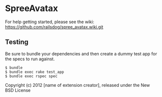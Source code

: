 SpreeAvatax
===========

For help getting started, please see the wiki: https://github.com/railsdog/spree_avatax.wiki.git

Testing
-------

Be sure to bundle your dependencies and then create a dummy test app for the specs to run against.

    $ bundle
    $ bundle exec rake test_app
    $ bundle exec rspec spec

Copyright (c) 2012 [name of extension creator], released under the New BSD License
